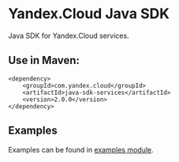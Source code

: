 # Yandex.Cloud Java SDK

Java SDK for Yandex.Cloud services.

## Use in Maven:
```
<dependency>
    <groupId>com.yandex.cloud</groupId>
    <artifactId>java-sdk-services</artifactId>
    <version>2.0.0</version>
</dependency>
```

## Examples

Examples can be found in [examples module](java-sdk-examples).
